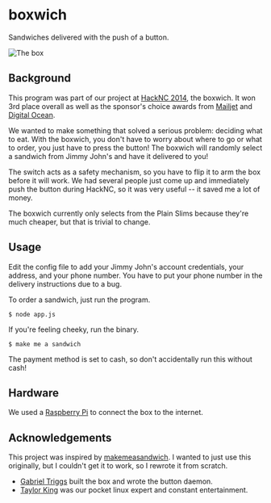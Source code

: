 # boxwich

Sandwiches delivered with the push of a button.

![The box](http://jonjonsonjr.github.io/boxwich/img/gh_box.jpg)

## Background

This program was part of our project at [HackNC 2014](http://hacknc.us/),
the boxwich. It won 3rd place overall as well as the sponsor's choice awards from
[Mailjet](https://www.mailjet.com/) and
[Digital Ocean](https://www.digitalocean.com/).

We wanted to make something that solved a serious problem: deciding what to eat.
With the boxwich, you don't have to worry about where to go or what to order,
you just have to press the button! The boxwich will randomly select a sandwich
from Jimmy John's and have it delivered to you!

The switch acts as a safety mechanism, so you have to flip it to arm the box
before it will work. We had several people just come up and immediately push
the button during HackNC, so it was very useful -- it saved me a lot of money.

The boxwich currently only selects from the Plain Slims because they're much
cheaper, but that is trivial to change.

## Usage

Edit the config file to add your Jimmy John's account credentials, your
address, and your phone number. You have to put your phone number in the
delivery instructions due to a bug.

To order a sandwich, just run the program.

	$ node app.js

If you're feeling cheeky, run the binary.

	$ make me a sandwich

The payment method is set to cash, so don't accidentally run this without cash!

## Hardware

We used a [Raspberry Pi](https://github.com/gabrieltriggs/boxwich) to connect
the box to the internet.

## Acknowledgements

This project was inspired by [makemeasandwich](https://github.com/travist/makemeasandwich.js).
I wanted to just use this originally, but I couldn't get it to work, so I rewrote it from scratch.

- [Gabriel Triggs](https://github.com/gabrieltriggs) built the box and wrote the button daemon.
- [Taylor King](https://github.com/tking0036) was our pocket linux expert and constant entertainment.
